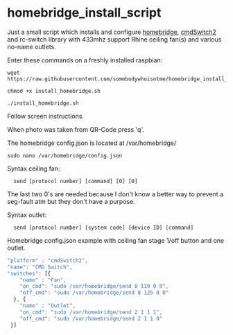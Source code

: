 # homebridge_install_script

Just a small script which installs and configure [homebridge](https://www.github.com/nfarina/homebridge), [cmdSwitch2](https://www.npmjs.com/package/homebridge-cmdswitch2) and rc-switch library with 433mhz support Rhine ceiling fan(s) and various no-name outlets.



Enter these commands on a freshly installed raspbian:

```shell
wget https://raw.githubusercontent.com/somebodywhoisntme/homebridge_install_script/master/install_homebridge.sh

chmod +x install_homebridge.sh

./install_homebridge.sh

```

Follow screen instructions.

When photo was taken from QR-Code press 'q'.


The homebridge config.json is located at /var/homebridge/

```shell
sudo nano /var/homebridge/config.json

```

Syntax ceiling fan:
```
  send [protocol number] [command] [0] [0]
```
The last two 0's are needed because I don't know a better way to prevent a seg-fault atm but they don't have a purpose.

Syntax outlet:
```
  send [protocol number] [system code] [device ID] [command]
```

Homebridge config.json example with ceiling fan stage 1/off button and one outlet.  
```javascript
"platform" : "cmdSwitch2",
"name": "CMD Switch",
"switches": [{
    "name" : "Fan",
    "on_cmd": "sudo /var/homebridge/send 8 119 0 0",
    "off_cmd": "sudo /var/homebridge/send 8 125 0 0"
  }, {
    "name" : "Outlet",
    "on_cmd": "sudo /var/homebridge/send 2 1 1 1",
    "off_cmd": "sudo /var/homebridge/send 2 1 1 0"
 }]
 ```
